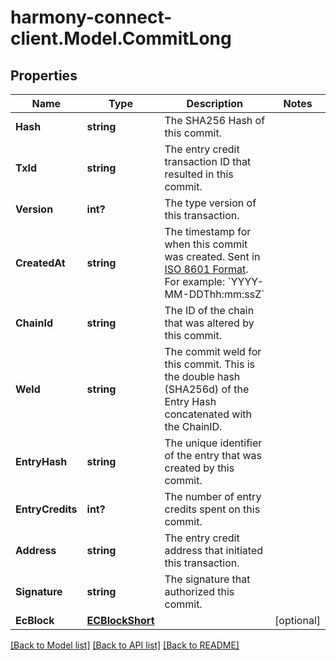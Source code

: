 # harmony-connect-client.Model.CommitLong
## Properties

Name | Type | Description | Notes
------------ | ------------- | ------------- | -------------
**Hash** | **string** | The SHA256 Hash of this commit. | 
**TxId** | **string** | The entry credit transaction ID that resulted in this commit. | 
**Version** | **int?** | The type version of this transaction. | 
**CreatedAt** | **string** | The timestamp for when this commit was created. Sent in [ISO 8601 Format](https://en.wikipedia.org/wiki/ISO_8601). For example: &#x60;YYYY-MM-DDThh:mm:ssZ&#x60; | 
**ChainId** | **string** | The ID of the chain that was altered by this commit. | 
**Weld** | **string** | The commit weld for this commit. This is the double hash (SHA256d) of the Entry Hash concatenated with the ChainID. | 
**EntryHash** | **string** | The unique identifier of the entry that was created by this commit. | 
**EntryCredits** | **int?** | The number of entry credits spent on this commit. | 
**Address** | **string** | The entry credit address that initiated this transaction. | 
**Signature** | **string** | The signature that authorized this commit. | 
**EcBlock** | [**ECBlockShort**](ECBlockShort.md) |  | [optional] 

[[Back to Model list]](../README.md#documentation-for-models) [[Back to API list]](../README.md#documentation-for-api-endpoints) [[Back to README]](../README.md)

